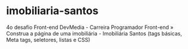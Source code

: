 # imobiliaria-santos
 4o desafio Front-end DevMedia - Carreira Programador Front-end » Construa a página de uma imobiliária - Imobiliária Santos (tags básicas, Meta tags, seletores, listas e CSS)
